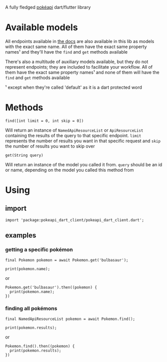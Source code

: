 A fully fledged [pokéapi](https://pokeapi.co/) dart/flutter library

# Available models

All endpoints available in [the docs](https://pokeapi.co/docs/v2) are also available in this lib as models with the exact same name. All of them have the exact same property names¹ and they'll have the `find` and `get` methods available

There's also a multitude of auxiliary models available, but they do not represent endpoints; they are included to facilitate your workflow. All of them have the exact same property names¹ and none of them will have the `find` and `get` methods available

¹ except when they're called 'default' as it is a dart protected word

# Methods

    find([int limit = 0, int skip = 0])

Will return an instance of `NamedApiResourceList` or `ApiResourceList` containing the results of the query to that specific endpoint. `limit` represents the number of results you want in that specific request and `skip` the number of results you want to skip over

    get(String query)

Will return an instance of the model you called it from. `query` should be an id or name, depending on the model you called this method from

# Using

## import

    import 'package:pokeapi_dart_client/pokeapi_dart_client.dart';

## examples

### getting a specific pokémon

    final Pokemon pokemon = await Pokemon.get('bulbasaur');

    print(pokemon.name);

or

    Pokemon.get('bulbasaur').then((pokemon) {
      print(pokemon.name);
    })

### finding all pokémons

    final NamedApiResourceList pokemon = await Pokemon.find();

    print(pokemon.results);

or

    Pokemon.find().then((pokemon) {
      print(pokemon.results);
    })
